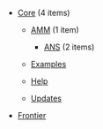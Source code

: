 - [Core](/docs/Core/README.md) <span class="item-count">(4 items)</span>

  - [AMM](/docs/Core/AMM/README.md) <span class="item-count">(1 item)</span>

    - [ANS](/docs/Core/AMM/ANS/README.md) <span class="item-count">(2 items)</span>

  - [Examples](/docs/Core/Examples.md) 

  - [Help](/docs/Core/Help.md) 

  - [Updates](/docs/Core/Updates.md) 

- [Frontier](/docs/Frontier/README.md) 

